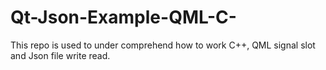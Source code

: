 # Qt-Json-Example-QML-C-
This repo is used to under comprehend how to work C++, QML signal slot and Json file write read.
